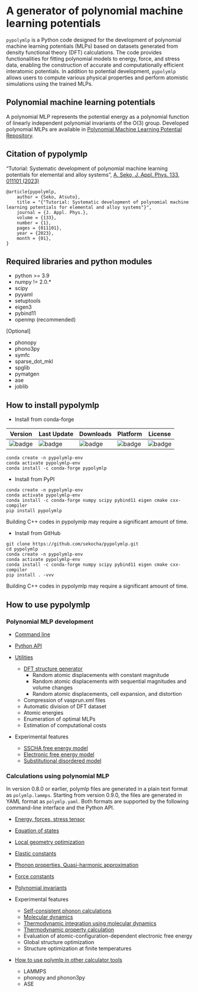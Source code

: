 # A generator of polynomial machine learning potentials

`pypolymlp` is a Python code designed for the development of polynomial machine learning potentials (MLPs) based on datasets generated from density functional theory (DFT) calculations. The code provides functionalities for fitting polynomial models to energy, force, and stress data, enabling the construction of accurate and computationally efficient interatomic potentials.
In addition to potential development, `pypolymlp` allows users to compute various physical properties and perform atomistic simulations using the trained MLPs.

## Polynomial machine learning potentials
A polynomial MLP represents the potential energy as a polynomial function of linearly independent polynomial invariants of the O(3) group. Developed polynomial MLPs are available in [Polynomial Machine Learning Potential Repository](http://cms.mtl.kyoto-u.ac.jp/seko/mlp-repository/index.html).

## Citation of pypolymlp

“Tutorial: Systematic development of polynomial machine learning potentials for elemental and alloy systems”, [A. Seko, J. Appl. Phys. 133, 011101 (2023)](https://doi.org/10.1063/5.0129045)

```
@article{pypolymlp,
    author = {Seko, Atsuto},
    title = "{"Tutorial: Systematic development of polynomial machine learning potentials for elemental and alloy systems"}",
    journal = {J. Appl. Phys.},
    volume = {133},
    number = {1},
    pages = {011101},
    year = {2023},
    month = {01},
}
```

## Required libraries and python modules

- python >= 3.9
- numpy != 2.0.*
- scipy
- pyyaml
- setuptools
- eigen3
- pybind11
- openmp (recommended)

[Optional]
- phonopy
- phono3py
- symfc
- sparse_dot_mkl
- spglib
- pymatgen
- ase
- joblib

## How to install pypolymlp

- Install from conda-forge

| Version | Last Update | Downloads | Platform | License |
| ---- | ---- | ---- | ---- | ---- |
| ![badge](https://anaconda.org/conda-forge/pypolymlp/badges/version.svg) | ![badge](https://anaconda.org/conda-forge/pypolymlp/badges/latest_release_date.svg) | ![badge](https://anaconda.org/conda-forge/pypolymlp/badges/downloads.svg)| ![badge](https://anaconda.org/conda-forge/pypolymlp/badges/platforms.svg) | ![badge](https://anaconda.org/conda-forge/pypolymlp/badges/license.svg) |

```
conda create -n pypolymlp-env
conda activate pypolymlp-env
conda install -c conda-forge pypolymlp
```

- Install from PyPI
```
conda create -n pypolymlp-env
conda activate pypolymlp-env
conda install -c conda-forge numpy scipy pybind11 eigen cmake cxx-compiler
pip install pypolymlp
```
Building C++ codes in pypolymlp may require a significant amount of time.

- Install from GitHub
```
git clone https://github.com/sekocha/pypolymlp.git
cd pypolymlp
conda create -n pypolymlp-env
conda activate pypolymlp-env
conda install -c conda-forge numpy scipy pybind11 eigen cmake cxx-compiler
pip install . -vvv
```
Building C++ codes in pypolymlp may require a significant amount of time.

## How to use pypolymlp

### Polynomial MLP development
- [Command line](docs/mlpdev_command.md)
- [Python API](docs/mlpdev_api.md)
- [Utilities](docs/utilities.md)
  - [DFT structure generator](docs/strgen.md)
    - Random atomic displacements with constant magnitude
    - Random atomic displacements with sequential magnitudes and volume changes
    - Random atomic displacements, cell expansion, and distortion
  - Compression of vasprun.xml files
  - Automatic division of DFT dataset
  - Atomic energies
  - Enumeration of optimal MLPs
  - Estimation of computational costs

- Experimental features
  - [SSCHA free energy model](docs/experimental/mlpdev_sscha.md)
  - [Electronic free energy model](docs/experimental/mlpdev_electron.md)
  - [Substitutional disordered model](docs/experimental/mlpdev_disorder.md)

### Calculations using polynomial MLP
In version 0.8.0 or earlier, polymlp files are generated in a plain text format as `polymlp.lammps`.
Starting from version 0.9.0, the files are generated in YAML format as `polymlp.yaml`.
Both formats are supported by the following command-line interface and the Python API.

- [Energy, forces, stress tensor](docs/calc_property.md)
- [Equation of states](docs/calc_eos.md)
- [Local geometry optimization](docs/calc_geometry.md)
- [Elastic constants](docs/calc_elastic.md)
- [Phonon properties, Quasi-harmonic approximation](docs/calc_phonon.md)
- [Force constants](docs/calc_fc.md)
- [Polynomial invariants](docs/calc_features.md)
- Experimental features
  - [Self-consistent phonon calculations](docs/experimental/calc_sscha.md)
  - [Molecular dynamics](docs/experimental/calc_md.md)
  - [Thermodynamic integration using molecular dynamics](docs/experimental/calc_ti.md)
  - [Thermodynamic property calculation](docs/experimental/calc_thermodynamics.md)
  - Evaluation of atomic-configuration-dependent electronic free energy
  - Global structure optimization
  - Structure optimization at finite temperatures

- [How to use polymlp in other calculator tools](docs/api_other_calc.md)
  - LAMMPS
  - phonopy and phonon3py
  - ASE
